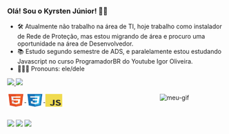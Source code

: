 ### Olá! Sou o Kyrsten Júnior! 👋🏽

- 🛠️ Atualmente não trabalho na área de TI, hoje trabalho como instalador de Rede de Proteção, mas estou migrando de área e procuro uma oportunidade na área de Desenvolvedor.
- 📚 Estudo segundo semestre de ADS, e paralelamente estou estudando Javascript no curso ProgramadorBR do Youtube Igor Oliveira.
- 🧍🏽‍♂️ Pronouns: ele/dele

<div>
    <a href="https://github.com/kyrstenjunior">
    <img width="49%" src="https://github-readme-stats.vercel.app/api?username=kyrstenjunior&show_icons=true&theme=dracula&include_all_commits=true&count_private=true">
    <img width="50%" src="https://github-readme-stats.vercel.app/api/top-langs/?username=kyrstenjunior&layout=compact&langs_count=16&theme=dracula">
</div>
<div style="display: inline_block"><br>
  <img align="center" alt="KJ-html" height="30" width="40" src="https://raw.githubusercontent.com/devicons/devicon/master/icons/html5/html5-original.svg">
  <img align="center" alt="KJ-css" height="30" width="40" src="https://raw.githubusercontent.com/devicons/devicon/master/icons/css3/css3-original.svg">
  <img align="center" alt="KJ-js" height="30" width="40" src="https://raw.githubusercontent.com/devicons/devicon/master/icons/javascript/javascript-original.svg">
  <img align="right" alt="meu-gif" height="150px" width="150px" src="https://cdn.discordapp.com/attachments/965634054017912893/965634513667493998/Webp.net-gifmaker.gif">
</div>

  ##
  
  <div>
    <a href="mailto:kyrstenjr@gmail.com" target="_blank"><img src="https://img.shields.io/badge/Gmail-D14836?style=for-the-badge&logo=gmail&logoColor=white" target="_blank"></a>
     <a href="https://www.instagram.com/kyrstenjunior" target="_blank"><img src="https://img.shields.io/badge/Instagram-E4405F?style=for-the-badge&logo=instagram&logoColor=white" target="_blank"></a>
    <a href="https://www.linkedin.com/in/kyrstenjr/" target="_blank"><img src="https://img.shields.io/badge/LinkedIn-0077B5?style=for-the-badge&logo=linkedin&logoColor=white" target="_blank"></a>
  </div>
